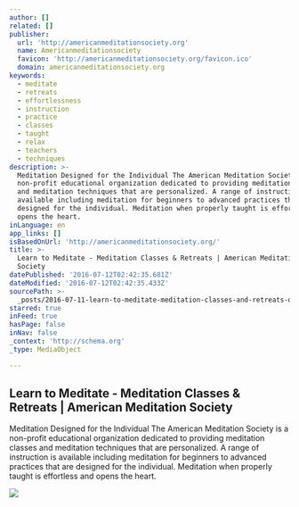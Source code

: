 ```yaml
---
author: []
related: []
publisher:
  url: 'http://americanmeditationsociety.org'
  name: Americanmeditationsociety
  favicon: 'http://americanmeditationsociety.org/favicon.ico'
  domain: americanmeditationsociety.org
keywords:
  - meditate
  - retreats
  - effortlessness
  - instruction
  - practice
  - classes
  - taught
  - relax
  - teachers
  - techniques
description: >-
  Meditation Designed for the Individual The American Meditation Society is a
  non-profit educational organization dedicated to providing meditation classes
  and meditation techniques that are personalized. A range of instruction is
  available including meditation for beginners to advanced practices that are
  designed for the individual. Meditation when properly taught is effortless and
  opens the heart.
inLanguage: en
app_links: []
isBasedOnUrl: 'http://americanmeditationsociety.org/'
title: >-
  Learn to Meditate - Meditation Classes & Retreats | American Meditation
  Society
datePublished: '2016-07-12T02:42:35.681Z'
dateModified: '2016-07-12T02:42:35.433Z'
sourcePath: >-
  _posts/2016-07-11-learn-to-meditate-meditation-classes-and-retreats-or-american.md
starred: true
inFeed: true
hasPage: false
inNav: false
_context: 'http://schema.org'
_type: MediaObject

---
```

<article style=""><h1>Learn to Meditate - Meditation Classes &amp; Retreats | American Meditation Society</h1><p>Meditation Designed for the Individual The American Meditation Society is a non-profit educational organization dedicated to providing meditation classes and meditation techniques that are personalized. A range of instruction is available including meditation for beginners to advanced practices that are designed for the individual. Meditation when properly taught is effortless and opens the heart.</p><img src="http://americanmeditationsociety.org/wp-content/uploads/2012/02/homepage-fpo-1.jpg" /></article>